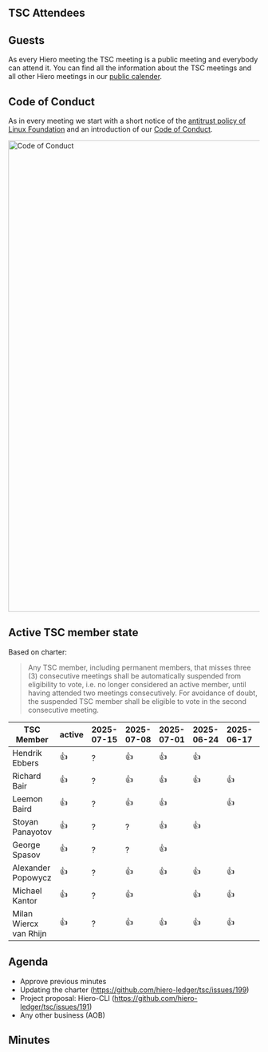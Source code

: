 ## TSC Attendees

## Guests

As every Hiero meeting the TSC meeting is a public meeting and everybody can attend it.
You can find all the information about the TSC meetings and all other Hiero meetings in our [public calender](https://zoom-lfx.platform.linuxfoundation.org/meetings/hiero?view=week).

## Code of Conduct

As in every meeting we start with a short notice of the [antitrust policy of Linux Foundation](https://www.linuxfoundation.org/legal/antitrust-policy)
and an introduction of our [Code of Conduct](https://www.lfdecentralizedtrust.org/code-of-conduct).

<img width="945" alt="Code of Conduct" src="https://github.com/user-attachments/assets/3a187bc9-65ae-461e-bb46-7ce0db8e32cf">

## Active TSC member state
Based on charter:
> Any TSC member, including permanent members, that misses three (3) consecutive meetings shall be automatically suspended from eligibility to vote, i.e. no longer considered an active member, until having attended two meetings consecutively. For avoidance of doubt, the suspended TSC member shall be eligible to vote in the second consecutive meeting.

TSC Member             | active | 2025-07-15 | 2025-07-08 | 2025-07-01 | 2025-06-24 | 2025-06-17 | 2025-06-10 | 2025-06-03 |
-----------------------|--------|------------|------------|------------|------------|------------|------------|------------|
Hendrik Ebbers         | :+1:   |  ?         | :+1:       | :+1:       | :+1:       |            | :+1:       | :+1:       |
Richard Bair           | :+1:   |  ?         | :+1:       | :+1:       | :+1:       | :+1:       | :+1:       | :+1:       |
Leemon Baird           | :+1:   |  ?         | :+1:       | :+1:       |            | :+1:       |            |            |
Stoyan Panayotov       | :+1:   |  ?         |  ?         | :+1:       | :+1:       |            | :+1:       | :+1:       |
George Spasov          | :+1:   |  ?         |  ?         | :+1:       |            |            | :+1:       | :+1:       |
Alexander Popowycz     | :+1:   |  ?         | :+1:       | :+1:       | :+1:       | :+1:       | :+1:       | :+1:       |
Michael Kantor         | :+1:   |  ?         | :+1:       |            | :+1:       | :+1:       | :+1:       |            |
Milan Wiercx van Rhijn | :+1:   |  ?         | :+1:       | :+1:       | :+1:       | :+1:       | :+1:       | :+1:       |

## Agenda

- Approve previous minutes
- Updating the charter (https://github.com/hiero-ledger/tsc/issues/199)
- Project proposal: Hiero-CLI (https://github.com/hiero-ledger/tsc/issues/191)
- Any other business (AOB)

## Minutes
